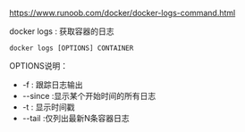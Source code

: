 https://www.runoob.com/docker/docker-logs-command.html

docker logs : 获取容器的日志

```shell
docker logs [OPTIONS] CONTAINER
```

OPTIONS说明：
- -f : 跟踪日志输出
- --since :显示某个开始时间的所有日志
- -t : 显示时间戳
- --tail :仅列出最新N条容器日志